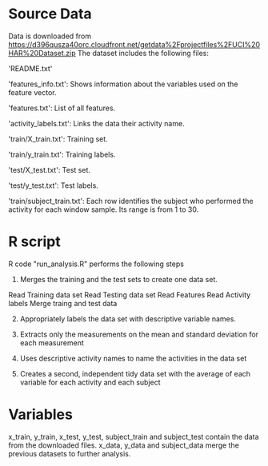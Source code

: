 # Source Data
Data is downloaded from https://d396qusza40orc.cloudfront.net/getdata%2Fprojectfiles%2FUCI%20HAR%20Dataset.zip The dataset includes the following files:

'README.txt'

'features_info.txt': Shows information about the variables used on the feature vector.

'features.txt': List of all features.

'activity_labels.txt': Links the data their activity name.

'train/X_train.txt': Training set.

'train/y_train.txt': Training labels.

'test/X_test.txt': Test set.

'test/y_test.txt': Test labels.

'train/subject_train.txt': Each row identifies the subject who performed the activity for each window sample. Its range is from 1 to 30.

# R script
R code "run_analysis.R" performs the following steps

1. Merges the training and the test sets to create one data set.

Read Training data set
Read Testing data set
Read Features
Read Activity labels
Merge traing and test data

2. Appropriately labels the data set with descriptive variable names.

3. Extracts only the measurements on the mean and standard deviation for each measurement

4. Uses descriptive activity names to name the activities in the data set

5. Creates a second, independent tidy data set with the average of each variable for each activity and each subject

# Variables
x_train, y_train, x_test, y_test, subject_train and subject_test contain the data from the downloaded files. 
x_data, y_data and subject_data merge the previous datasets to further analysis. 
